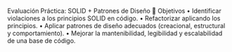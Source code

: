 Evaluación Práctica: SOLID + Patrones de Diseño
🎯 Objetivos
• Identificar violaciones a los principios SOLID en código.
• Refactorizar aplicando los principios.
• Aplicar patrones de diseño adecuados (creacional, estructural y comportamiento).
• Mejorar la mantenibilidad, legibilidad y escalabilidad de una base de código.